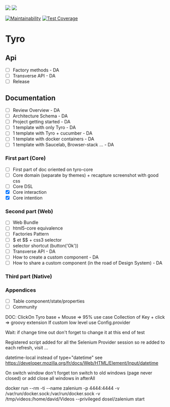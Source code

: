 ![](https://github.com/Tyro-sc/tyro/workflows/Chrome%20Tests/badge.svg)
![](https://github.com/Tyro-sc/tyro/workflows/Firefox%20Tests/badge.svg)

[![Maintainability](https://api.codeclimate.com/v1/badges/c091b16c5832c890a59b/maintainability)](https://codeclimate.com/github/Tyro-sc/tyro/maintainability)
[![Test Coverage](https://api.codeclimate.com/v1/badges/c091b16c5832c890a59b/test_coverage)](https://codeclimate.com/github/Tyro-sc/tyro/test_coverage)

# Tyro

## Api
 -[ ] Factory methods - DA
 -[ ] Transverse API - DA
 -[ ] Release

## Documentation
 -[ ] Review Overview - DA
 -[ ] Architecture Schema - DA
 -[ ] Project getting started - DA
 -[ ] 1 template with only Tyro - DA
 -[ ] 1 template with Tyro + cucumber - DA
 -[ ] 1 template with docker containers - DA
 -[ ] 1 template with Saucelab, Browser-stack ... - DA
 
### First part (Core)
 -[ ] First part of doc oriented on tyro-core
 -[ ] Core domain (separate by themes) + recapture screenshot with good css
 -[ ] Core DSL
 -[X] Core interaction
 -[X] Core intention

### Second part (Web)
 -[ ] Web Bundle
 -[ ] html5-core equivalence
 -[ ] Factories Pattern
 -[ ] $ et $$ + css3 selector
 -[ ] selector shortcut (button('Ok'))
 -[ ] Transverse API - DA
 -[ ] How to create a custom component - DA
 -[ ] How to share a custom component (in the road of Design System) - DA
  
### Third part (Native)

### Appendices
 -[ ] Table component/state/properties
 -[ ] Community

DOC:
ClickOn Tyro base + Mouse => 95% use case
Collection of Key + click => groovy extension
If custom low level use Config.provider

Wait:
 if change time out don't forget to change it at this end of test
 
Registered script added for all the Selenium Provider session so re added to each refresh, visit ...

datetime-local instead of type="datetime" see https://developer.mozilla.org/fr/docs/Web/HTML/Element/Input/datetime
 
 
 On switch window don't forget ton switch to old windows (page never closed) or add close all windows in afterAll
 
 
docker run --rm -ti --name zalenium -p 4444:4444 -v /var/run/docker.sock:/var/run/docker.sock -v /tmp/videos:/home/david/Videos --privileged dosel/zalenium start